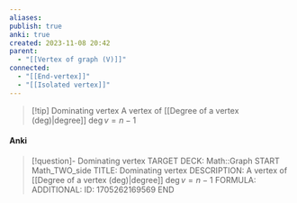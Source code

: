 ```yaml
---
aliases: 
publish: true
anki: true
created: 2023-11-08 20:42
parent:
  - "[[Vertex of graph (V)]]"
connected:
  - "[[End-vertex]]"
  - "[[Isolated vertex]]"
---
```


> [!tip] Dominating vertex
> A vertex of [[Degree of a vertex (deg)|degree]] $\deg v = n - 1$

#### Anki
> [!question]- Dominating vertex
TARGET DECK: Math::Graph
START
Math_TWO_side
TITLE: Dominating vertex
DESCRIPTION: A vertex of [[Degree of a vertex (deg)|degree]] $\deg v = n - 1$
FORMULA: 
ADDITIONAL:
ID: 1705262169569
END











